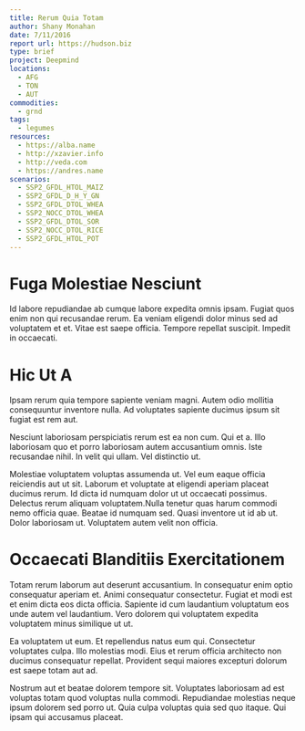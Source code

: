 ```yaml
---
title: Rerum Quia Totam
author: Shany Monahan
date: 7/11/2016
report url: https://hudson.biz
type: brief
project: Deepmind
locations:
  - AFG
  - TON
  - AUT
commodities:
  - grnd
tags:
  - legumes
resources:
  - https://alba.name
  - http://xzavier.info
  - http://veda.com
  - https://andres.name
scenarios:
  - SSP2_GFDL_HTOL_MAIZ
  - SSP2_GFDL_D_H_Y_GN
  - SSP2_GFDL_DTOL_WHEA
  - SSP2_NOCC_DTOL_WHEA
  - SSP2_GFDL_DTOL_SOR
  - SSP2_NOCC_DTOL_RICE
  - SSP2_GFDL_HTOL_POT
---
```

# Fuga Molestiae Nesciunt
Id labore repudiandae ab cumque labore expedita omnis ipsam. Fugiat quos enim non qui recusandae rerum. Ea veniam eligendi dolor minus sed ad voluptatem et et. Vitae est saepe officia. Tempore repellat suscipit. Impedit in occaecati.

# Hic Ut A
Ipsam rerum quia tempore sapiente veniam magni. Autem odio mollitia consequuntur inventore nulla. Ad voluptates sapiente ducimus ipsum sit fugiat est rem aut.
 Nesciunt laboriosam perspiciatis rerum est ea non cum. Qui et a. Illo laboriosam quo et porro laboriosam autem accusantium omnis. Iste recusandae nihil. In velit qui ullam. Vel distinctio ut.
 Molestiae voluptatem voluptas assumenda ut. Vel eum eaque officia reiciendis aut ut sit. Laborum et voluptate at eligendi aperiam placeat ducimus rerum. Id dicta id numquam dolor ut ut occaecati possimus. Delectus rerum aliquam voluptatem.Nulla tenetur quas harum commodi nemo officia quae. Beatae id numquam sed. Quasi inventore ut id ab ut. Dolor laboriosam ut. Voluptatem autem velit non officia.

# Occaecati Blanditiis Exercitationem
Totam rerum laborum aut deserunt accusantium. In consequatur enim optio consequatur aperiam et. Animi consequatur consectetur. Fugiat et modi est et enim dicta eos dicta officia. Sapiente id cum laudantium voluptatum eos unde autem vel laudantium. Vero dolorem qui voluptatem expedita voluptatem minus similique ut ut.
 Ea voluptatem ut eum. Et repellendus natus eum qui. Consectetur voluptates culpa. Illo molestias modi. Eius et rerum officia architecto non ducimus consequatur repellat. Provident sequi maiores excepturi dolorum est saepe totam aut ad.
 Nostrum aut et beatae dolorem tempore sit. Voluptates laboriosam ad est voluptas totam quod voluptas nulla commodi. Repudiandae molestias neque ipsum dolorem sed porro ut. Quia culpa voluptas quia sed quo itaque. Qui ipsam qui accusamus placeat.
